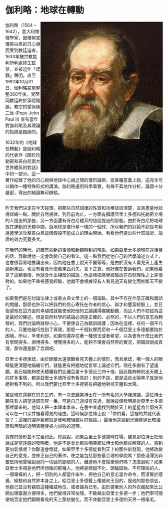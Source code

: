 # 伽利略：地球在轉動

<img src="galileo.jpg" align="right">

伽利略（1564 – 1642），意大利物理學家，因積極宣傳哥白尼的日心說而受到教廷迫害，1633年被宗教裁判所判處終生監禁，並被迫作「認罪」聲明。直至1992年10月31日，伽利略蒙冤整整360年後，梵蒂岡教廷終於承認錯誤，教宗約望保綠二世 (Pope John Paul II) 宣布當年對伽利略及其理論的指摘是錯誤的。

1632年的《地球在轉動》是伽利略的代表作《關於托勒密和哥白尼兩大世界體系的對話》中的一部分。這一著作紀錄了他的日心說與地球中心說之間的激烈論辯，從某種意義上說，這完全可以稱作一種特殊形式的講演。伽利略運用科學事實，有條不紊地作分析，論證十分嚴密，得出的結論無可辯駁。

***

昨天我們決定在今天碰頭，把那些自然規律的性質和功用談談清楚，並且盡量地談得詳細一點。關於自然規律，到目前為止，一方面有擁護亞里土多德和托勒密立場的人提出的那些，另一方面還有哥白尼體系的信徒提出的那些。由於哥白尼把地球放在運動的天體中間，說地球是像行星一樣的一個球，所以我們的討論不妨從考察逍遙學派攻擊哥白尼這個假設不能成立的理由開始，看看他們提出些什麼論證，論證的效力究竟多大。

在我們的時代，的確有些新的事情和新觀察到的現象，如果亞里士多德現在還活著的話，我敢說他一定會改變自己的看法。這一點我們從他自己的哲學論述方式上，也會很容易地推論出來，因為他在書上說天不變等等，是由於沒有人看見天上產生過新東西，也沒有看見什麼舊東西消失，言下之意，他好像在告訴我們，如果他看見了這類事情，他就會作出相反的結論；他這樣把感覺經驗放在自然理性之上是很對的。如果他不重視感覺經驗，他就不會根據沒有人看見過天有變化而推斷天不變了。

如果我們是在討論法律上或者古典文學上的一個論點，其中不存在什麼正確和錯誤的問題，那麼也許可以把我們的信心寄托在作者的信心、辯才和豐富經驗上，並且指望他在這方面的卓越成就能使他把他的立論講得娓娓動聽，而且人們不妨認為這是最好的陳述。但是自然科學的結論必須是正確的、必然的，不以人們的意志為轉移的，我們討論時就得小心，不要使自己為錯誤辯護；因為在這裡、任何一個平凡的人，只要他碰巧找到了真理，那麼一千個狄摩西尼和一千個亞里士多德都要陷於困境。所以，辛普利邱，如果你還存在著一種想法或者希望，以為會有什麼比我們有學問得多、淵博得多、博覽得多的人，能夠不理會自然界的實況，把錯誤說成真理，那你還是斷了念頭吧。

亞里士多德承認，由於距離太遠很難看見天體上的情形，而且承認，哪一個人的眼睛能更清楚地描繪它們，就能更有把握地從哲學上論述它們。現在多謝有了望遠鏡，我已經能夠使天體離我們比離亞里十多德近三四十倍，因此能夠辨別出天體上的許多事情，都是亞里士多德所沒有看見的；別的不談，單是這些太陽黑子就是他絕對看不到的。所以我們要比亞里士多德更有把握地對待天體和太陽。

某些現在還健在的先生們，有一次去聽某博士在一所有名的大學裡演講，這位博士聽見有人把望遠鏡形容一番，可是自己還沒有見過，就說這個發明是從亞里士多德那裡學來的。他叫人把一本課本拿來，在書中某處找到關於天上的星星為什麼白天可以在一口深井裡看得見的理由。這時候那位博士說：「你們看，這裡的井就代表管子；這裡的濃厚氣體就是發明玻璃鏡片的根據。」最後他還談到光線穿過比較濃厚和黑暗的透明液體使視力加強的道理。

實際的情形並不完全如此。你說說，如果亞里士多德當時在場，聽見那位博士把他說成是望遠鏡的發明者，他是不是會比那些嘲笑那位博士和他那些解釋的人，感到更加氣憤呢？你難道會懷疑，如果亞里士多德能看到天上的那些新發現，他將改變自己的意見，並修正自己的著作，使之能包括那些最合理的學說嗎？那些淺薄到非要堅持他曾經說過的一切話的鄙陋的人，難道他不會拋棄他們嗎？怎麼說呢？如果亞里士多德是他們所想像的那種人，他將是頑固不化、頭腦固執、不可理喻的人，一個專橫的人，把一切別的人都當作笨牛，把他自己的意志當作命令，而凌駕於感覺、經驗和自然界本身之上。給亞里士多德戴上權威和王冠的，是他的那些信徒，他自己並沒有竊取這種權威地位，或者據為已有。由於披著別人的外衣藏起來比公開出頭露面方便得多，他們變得非常怯懦，不敢越出亞里士多德一步；他們寧可隨便地否定他們親眼看見的天上那些變化，而不肯動亞里士多德的天界一根毫毛。
